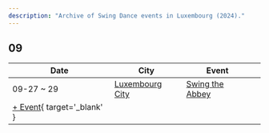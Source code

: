 ```yaml
---
description: "Archive of Swing Dance events in Luxembourg (2024)."
---
```


## 09

| Date | City | Event | |
| --- | --- | --- | --- |
| 09-27 ~ 29 | [Luxembourg City](by_city.md#luxembourg-city) | [Swing the Abbey](swing-the-abbey-2024.md) |  |
| [+ Event](https://github.com/swingdance/events/issues/new?assignees=&labels=add+event&projects=&template=02-add_entity.yml&title=%5B2024%2Flu%5D%20%3CName%3E&region=lu&province=&city=&org_id=&date_starts=2024-09-&date_ends=2024-09-){ target='_blank' }
